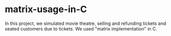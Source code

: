 # matrix-usage-in-C
In this project, we simulated movie theatre, selling and refunding tickets and seated customers due to tickets. We used "matrix implementation" in C.
